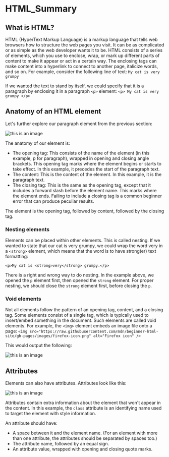# HTML_Summary

## What is HTML?

HTML (HyperText Markup Language) is a markup language that tells web browsers how to structure the web pages you visit. It can be as complicated or as simple as the web developer wants it to be. HTML consists of a series of elements, which you use to enclose, wrap, or mark up different parts of content to make it appear or act in a certain way. The enclosing tags can make content into a hyperlink to connect to another page, italicize words, and so on. For example, consider the following line of text:
```My cat is very grumpy```

If we wanted the text to stand by itself, we could specify that it is a paragraph by enclosing it in a paragraph `<p>` element:
```<p> My cat is very grumpy </p>```

## Anatomy of an HTML element

Let's further explore our paragraph element from the previous section:

![this is an image](https://github.com/ZiadElsayed01/HTML_Summary/blob/main/grumpy-cat-small.png?raw=true)

The anatomy of our element is:

- The opening tag: This consists of the name of the element (in this example, p for paragraph), wrapped in opening and closing angle brackets. This opening tag marks where the element begins or starts to take effect. In this example, it precedes the start of the paragraph text.
- The content: This is the content of the element. In this example, it is the paragraph text.
- The closing tag: This is the same as the opening tag, except that it includes a forward slash before the element name. This marks where the element ends. Failing to include a closing tag is a common beginner error that can produce peculiar results.

The element is the opening tag, followed by content, followed by the closing tag.

### Nesting elements

Elements can be placed within other elements. This is called nesting. If we wanted to state that our cat is very grumpy, we could wrap the word very in a `<strong>` element, which means that the word is to have strong(er) text formatting:

```<p>My cat is <strong>very</strong> grumpy.</p>```

There is a right and wrong way to do nesting. In the example above, we opened the `p` element first, then opened the `strong` element. For proper nesting, we should close the `strong` element first, before closing the `p`.

### Void elements

Not all elements follow the pattern of an opening tag, content, and a closing tag. Some elements consist of a single tag, which is typically used to insert/embed something in the document. Such elements are called void elements. For example, the `<img>` element embeds an image file onto a page:
```<img src="https://raw.githubusercontent.com/mdn/beginner-html-site/gh-pages/images/firefox-icon.png" alt="Firefox icon" />```

This would output the following:

![this is an image](https://github.com/ZiadElsayed01/HTML_Summary/blob/main/firefoxicon.png)

## Attributes

Elements can also have attributes. Attributes look like this:

![this is an image](https://github.com/ZiadElsayed01/HTML_Summary/blob/main/grumpy-cat-attribute-small.png)

Attributes contain extra information about the element that won't appear in the content. In this example, the `class` attribute is an identifying name used to target the element with style information.

An attribute should have:

- A space between it and the element name. (For an element with more than one attribute, the attributes should be separated by spaces too.)
- The attribute name, followed by an equal sign.
- An attribute value, wrapped with opening and closing quote marks.
